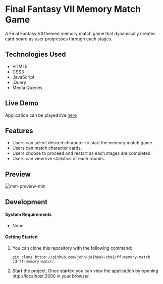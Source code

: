 # Final Fantasy VII Memory Match Game

A Final Fantasy VII themed memory match game that dynamically creates card board as user progresses through each stages.

## Technologies Used

- HTML5
- CSS3
- JavaScript
- jQuery
- Media Queries

## Live Demo

Application can be played live [here](https://ff-memory-match.johnjhc.com)

## Features

- Users can select desired character to start the memory match game.
- Users can match character cards.
- Users choose to proceed and restart as each stages are completed.
- Users can view live statistics of each rounds.

## Preview

![mm-preview-min](https://user-images.githubusercontent.com/57784907/78731438-95467f00-78f4-11ea-8191-fa5a1e1c7b8b.gif)

## Development

#### System Requirements

- None

#### Getting Started

1. You can clone this repository with the following command:

    ```shell
    git clone https://github.com/john-jaihyek-choi/ff-memory-match
    cd ff-memory-match
    ```
1. Start the project. Once started you can view the application by opening http://localhost:3000 in your browser.
